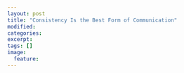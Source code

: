 ```yaml
---
layout: post
title: "Consistency Is the Best Form of Communication"
modified:
categories: 
excerpt:
tags: []
image:
  feature:
---
```


